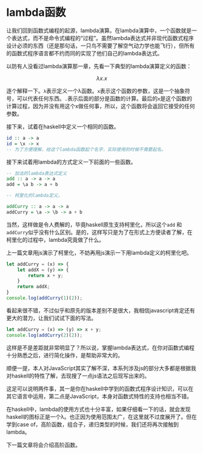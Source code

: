 # lambda函数

让我们回到函数式编程的起源，lambda演算。在lambda演算中，一个函数就是一个表达式，而不是命令式编程的“过程”。虽然lambda表达式并非现代函数式程序设计必须的东西（还是那句话，一只鸟不需要了解空气动力学也能飞行），但所有的函数式程序语言都不约而同的实现了他们自己的lambda表达式。

以防有人没看过lambda演算那一章，先看一下典型的lambda演算定义的函数：

$$
λx.x
$$

逐个解释一下。`λ`表示定义一个λ函数。`x`表示这个函数的参数，这是一个抽象符号，可以代表任何东西。`.`表示后面的部分是函数的计算。最后的`x`是这个函数的计算过程，因为并没有用这个x做任何事，所以，这个函数将会返回它接受的任何参数。

接下来，试着在haskell中定义一个相同的函数。

```haskell
id :: a -> a
id = \x -> x
-- 为了方便理解，给这个lambda函数起个名字，实际使用的时候不需要起名。
```

接下来试着用lambda的方式定义一下前面的一些函数。

```haskell
-- 加法的lambda表达式定义
add :: a -> a -> a
add = \a b -> a + b

-- 柯里化的lambda定义。

addCurry :: a -> a -> a
addCurry = \a -> \b -> a + b
```

当然，这样做是令人费解的，毕竟haskell原生支持柯里化，所以这个`add` 和 `addCurry`似乎没有什么区别。是的，这样写只是为了在形式上方便读者了解，在柯里化的过程中，lambda究竟做了什么。

上一篇文章用js演示了柯里化，不妨再用js演示一下用lambda定义的柯里化吧。

```javascript
let addCurry = (x) => {
    let addX = (y) => {
        return x + y;
    } 
    return addX;
}
console.log(addCurry(1)(2));
```

看起来很不错，不过似乎和原先的版本差别不是很大，我相信javascript肯定还有更大的潜力，让我们试试下面的写法。

```javascript
let addCurry = (x) => (y) => x + y;
console.log(addCurry(2)(2));
```

这样是不是差距就非常明显了？所以说，掌握lambda表达式，在你对函数式编程十分熟悉之后，进行简化操作，是帮助非常大的。

顺便一提，本人对JavaScript其实了解不深，本系列涉及js的部分大多都是根据我对haskell的特性了解，去现搜了一点js语法之后现写出来的。

这足可以说明两件事，其一是你在haskell中学到的函数式程序设计知识，可以在其它语言中运用，第二点是JavaScript，本身对函数式特性的支持也相当不错。

在haskell中，lambda的使用方式也十分丰富，如果仔细看一下的话，就会发现haskell的图标正是一个λ。也正因为使用范围太广，在这里就不过度展开了。但在学到case of，高阶函数，组合子，递归类型的时候，我们还将再次接触到lambda。

下一篇文章将会介绍高阶函数。